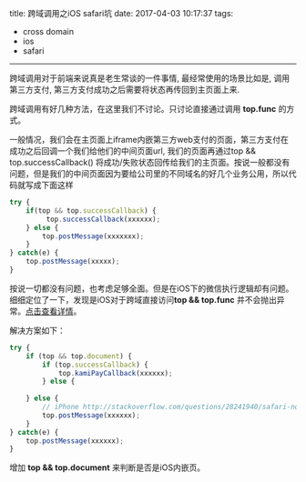 title: 跨域调用之iOS safari坑
date: 2017-04-03 10:17:37
tags: 
- cross domain
- ios
- safari
---

跨域调用对于前端来说真是老生常谈的一件事情, 最经常使用的场景比如是, 调用第三方支付, 第三方支付成功之后需要将状态再传回到主页面上来.

跨域调用有好几种方法，在这里我们不讨论。只讨论直接通过调用 **top.func** 的方式。

一般情况，我们会在主页面上iframe内嵌第三方web支付的页面，第三方支付在成功之后回调一个我们给他们的中间页面url, 我们的页面再通过top && top.successCallback() 将成功/失败状态回传给我们的主页面。按说一般都没有问题，但是我们的中间页面因为要给公司里的不同域名的好几个业务公用，所以代码就写成下面这样
```javascript
try {
    if(top && top.successCallback) {
         top.successCallback(xxxxxx);
    } else {
        top.postMessage(xxxxxxx);
    }
} catch(e) {
    top.postMessage(xxxxx);
}
```

按说一切都没有问题，也考虑足够全面。但是在iOS下的微信执行逻辑却有问题。细细定位了一下，发现是iOS对于跨域直接访问**top && top.func** 并不会抛出异常。[点击查看详情](http://stackoverflow.com/questions/28241940/safari-not-catching-exception-when-trying-to-access-parent-window-object-with-ja)。

解决方案如下：
```javascript
try {
	if (top && top.document) {
		if (top.successCallback) {
			top.kamiPayCallback(xxxxxx);
		} else {
		
	} else {
		// iPhone http://stackoverflow.com/questions/28241940/safari-not-catching-exception-when-trying-to-access-parent-window-object-with-ja
		top.postMessage(xxxxxx);
	}
} catch(e) {
	top.postMessage(xxxxxx);
}
```
增加 **top && top.document** 来判断是否是iOS内嵌页。

